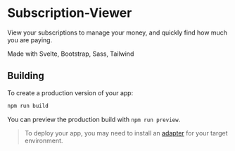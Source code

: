 # Subscription-Viewer
View your subscriptions to manage your money, and quickly find how much you are paying.

Made with Svelte, Bootstrap, Sass, Tailwind
## Building

To create a production version of your app:

```bash
npm run build
```

You can preview the production build with `npm run preview`.

> To deploy your app, you may need to install an [adapter](https://kit.svelte.dev/docs/adapters) for your target environment.
